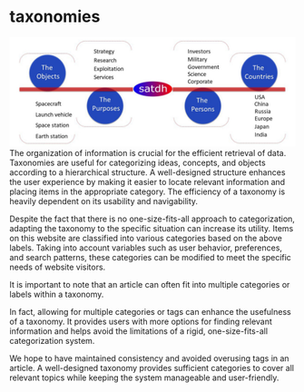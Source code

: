 # taxonomies


<!-- Image Map Generated by http://www.image-map.net/ -->
<img src="photo_2023-03-12_17-00-35.jpg" usemap="#image-map">

<map name="image-map">
    <area target="_self" alt="" title="" href="/purposes" coords="414,300,86" shape="circle">
</map>
The organization of information is crucial for the efficient retrieval of data. Taxonomies are useful for categorizing ideas, concepts, and objects according to a hierarchical structure. A well-designed structure enhances the user experience by making it easier to locate relevant information and placing items in the appropriate category. The efficiency of a taxonomy is heavily dependent on its usability and navigability.

Despite the fact that there is no one-size-fits-all approach to categorization, adapting the taxonomy to the specific situation can increase its utility. Items on this website are classified into various categories based on the above labels. Taking into account variables such as user behavior, preferences, and search patterns, these categories can be modified to meet the specific needs of website visitors.

It is important to note that an article can often fit into multiple categories or labels within a taxonomy.  

In fact, allowing for multiple categories or tags can enhance the usefulness of a taxonomy. It provides users with more options for finding relevant information and helps avoid the limitations of a rigid, one-size-fits-all categorization system. 

We hope to have maintained consistency and avoided overusing tags in an article. A well-designed taxonomy provides sufficient categories to cover all relevant topics while keeping the system manageable and user-friendly.

